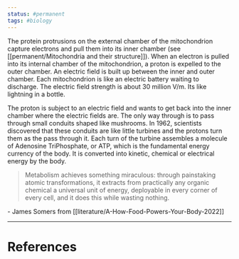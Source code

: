 ```yaml
---
status: #permanent
tags: #biology
---
```


The protein protrusions on the external chamber of the mitochondrion capture electrons and pull them into its inner chamber (see [[permanent/Mitochondria and their structure]]). When an electron is pulled into its internal chamber of the mitochondrion, a proton is expelled to the outer chamber. An electric field is built up between the inner and outer chamber. Each mitochondrion is like an electric battery waiting to discharge. The electric field strength is about 30 million V/m. Its like lightning in a bottle.

The proton is subject to an electric field and wants to get back into the inner chamber where the electric fields are. The only way through is to pass through small conduits shaped like mushrooms. In 1962, scientists discovered that these conduits are like little turbines and the protons turn them as the pass through it. Each turn of the turbine assembles a molecule of Adenosine TriPhosphate, or ATP, which is the fundamental energy currency of the body. It is converted into kinetic, chemical or electrical energy by the body.

> Metabolism achieves something miraculous: through painstaking atomic transformations, it extracts from practically any organic chemical a universal unit of energy, deployable in every corner of every cell, and it does this while wasting nothing.

\- James Somers from [[literature/A-How-Food-Powers-Your-Body-2022]]


---
# References